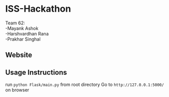 # ISS-Hackathon

Team 62: <br>
-Mayank Ashok<br>
-Harshvardhan Rana<br>
-Prakhar Singhal<br>
## Website


## Usage Instructions
run `python Flask/main.py` from root directory
Go to `http://127.0.0.1:5000/` on browser
